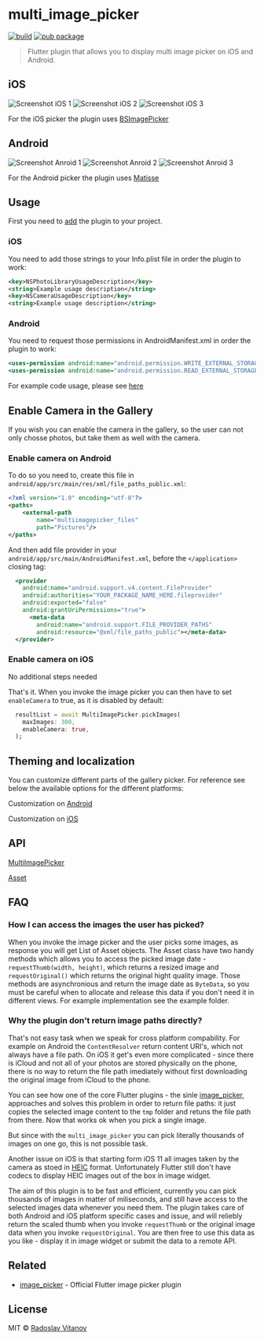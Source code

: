 # multi_image_picker

[![build](https://img.shields.io/travis/Sh1d0w/multi_image_picker.svg)](https://pub.dartlang.org/packages/multi_image_picker)
[![pub package](https://img.shields.io/pub/v/multi_image_picker.svg)](https://pub.dartlang.org/packages/multi_image_picker)

> Flutter plugin that allows you to display multi image picker on iOS and Android.

## iOS

![Screenshot iOS 1](screenshots/ios-1.png) ![Screenshot iOS 2](screenshots/ios-2.png) ![Screenshot iOS 3](screenshots/ios-3.png)

For the iOS picker the plugin uses [BSImagePicker](https://github.com/mikaoj/BSImagePicker)

## Android

![Screenshot Anroid 1](screenshots/android-1.png) ![Screenshot Anroid 2](screenshots/android-2.png) ![Screenshot Anroid 3](screenshots/android-3.png)

For the Android picker the plugin uses [Matisse](https://github.com/zhihu/Matisse)

## Usage

First you need to [add](https://pub.dartlang.org/packages/multi_image_picker#-installing-tab-) the plugin to your project.

### iOS

You need to add those strings to your Info.plist file in order the plugin to work:
```xml
<key>NSPhotoLibraryUsageDescription</key>
<string>Example usage description</string>
<key>NSCameraUsageDescription</key>
<string>Example usage description</string>
```

### Android

You need to request those permissions in AndroidManifest.xml in order the plugin to work:

```xml
<uses-permission android:name="android.permission.WRITE_EXTERNAL_STORAGE" />
<uses-permission android:name="android.permission.READ_EXTERNAL_STORAGE" />
```

For example code usage, please see [here](https://github.com/Sh1d0w/multi_image_picker/blob/master/example/lib/main.dart)

## Enable Camera in the Gallery

If you wish you can enable the camera in the gallery, so the user can not only chosse photos, but take them as well with the camera.

### Enable camera on Android
To do so you need to, create this file in `android/app/src/main/res/xml/file_paths_public.xml`:

```xml
<?xml version="1.0" encoding="utf-8"?>
<paths>
    <external-path
        name="multiimagepicker_files"
        path="Pictures"/>
</paths>
```

And then add file provider in your `android/app/src/main/AndroidManifest.xml`, before the `</application>` closing tag:

```xml
  <provider
    android:name="android.support.v4.content.FileProvider"
    android:authorities="YOUR_PACKAGE_NAME_HERE.fileprovider"
    android:exported="false"
    android:grantUriPermissions="true">
      <meta-data
        android:name="android.support.FILE_PROVIDER_PATHS"
        android:resource="@xml/file_paths_public"></meta-data>
  </provider>
```

### Enable camera on iOS

No additional steps needed

That's it. When you invoke the image picker you can then have to set `enableCamera` to true, as it is disabled by default:

```dart
  resultList = await MultiImagePicker.pickImages(
    maxImages: 300,
    enableCamera: true,
  );
```

## Theming and localization

You can customize different parts of the gallery picker. For reference see below the available options for the different platforms:

Customization on [Android](https://github.com/Sh1d0w/multi_image_picker/tree/master/doc/android.md)

Customization on [iOS](https://github.com/Sh1d0w/multi_image_picker/tree/master/doc/ios.md)

## API

[MultiImagePicker](https://pub.dartlang.org/documentation/multi_image_picker/latest/picker/MultiImagePicker-class.html)

[Asset](https://pub.dartlang.org/documentation/multi_image_picker/latest/asset/Asset-class.html)

## FAQ

### How I can access the images the user has picked?

When you invoke the image picker and the user picks some images, as response you will get List of Asset objects. The Asset class have two handy methods which allows you to access the picked image date - `requestThumb(width, height)`, which returns a resized image and `requestOriginal()` which returns the original hight quality image. Those methods are asynchronious and return the image date as `ByteData`, so you must be careful when to allocate and release this data if you don't need it in different views. For example implementation see the example folder.

### Why the plugin don't return image paths directly?

That's not easy task when we speak for cross platform compability. For example on Android the `ContentResolver` return content URI's, which not always have a file path. On iOS it get's even more complicated - since there is iCloud and not all of your photos are stored physically on the phone, there is no way to return the file path imediately without first downloading the original image from iCloud to the phone.

You can see how one of the core Flutter plugins - the sinle [image_picker](https://pub.dartlang.org/packages/image_picker), approaches and solves this problem in order to return file paths: it just copies the selected image content to the `tmp` folder and retuns the file path from there. Now that works ok when you pick a single image. 

But since with the `multi_image_picker` you can pick literally thousands of images on one go, this is not possible task.

Another issue on iOS is that starting form iOS 11 all images taken by the camera as stoed in [HEIC](https://en.wikipedia.org/wiki/High_Efficiency_Image_File_Format) format. Unfortunately Flutter still don't have codecs to display HEIC images out of the box in image widget.

The aim of this plugin is to be fast and efficient, currently you can pick thousands of images in matter of miliseconds, and still have access to the selected images data whenever you need them. The plugin takes care of both Android and iOS platform specific cases and issue, and will reliebly return the scaled thumb when you invoke `requestThumb` or the original image data when you invoke `requestOriginal`. You are then free to use this data as you like - display it in image widget or submit the data to a remote API.

## Related

- [image_picker](https://pub.dartlang.org/packages/image_picker) - Official Flutter image picker plugin

## License

MIT © [Radoslav Vitanov](https://github.com/Sh1d0w)
